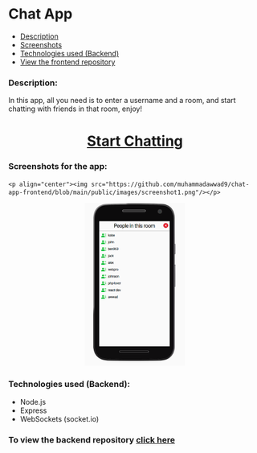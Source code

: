<h1><b>Chat App</b></h1>

* <a href="#description">Description</a>
* <a href="#screenshots">Screenshots</a>
* <a href="#technologies">Technologies used (Backend)</a>
* <a href="https://github.com/muhammadawwad9/chat-app-frontend">View the frontend repository</a>

<h3 id="description"><b>Description:</b></h3>


<p>
    In this app, all you need is to enter a username and a room, and start chatting with friends in that room, enjoy!
  </p>
  
  
<h1 align="center"><a href="https://festive-saha-d99c2d.netlify.app/">Start Chatting</a></h1>


<h3 id="screenshots"><b>Screenshots for the app:</b></h3>


    <p align="center"><img src="https://github.com/muhammadawwad9/chat-app-frontend/blob/main/public/images/screenshot1.png"/></p>

  <p align="center"><img  width="200" src="https://github.com/muhammadawwad9/chat-app-frontend/blob/main/public/images/screenshot2.png"/></p>


  
  <h3 id="technologies"><b>Technologies used (Backend):</b></h3>
  
  
  
  * Node.js
  * Express
  * WebSockets (socket.io)


<h3><b>To view the backend repository </b><a href="https://github.com/muhammadawwad9/chat-app-frontend">click here</a></h3>
